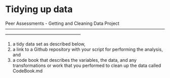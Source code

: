 Tidying up data
======================

Peer Assessments - Getting and Cleaning Data Project
—————————————————————————————————————————————————————

1. a tidy data set as described below, 
2. a link to a Github repository with your script for performing the analysis, and 
3. a code book that describes the variables, the data, and any transformations or work that you performed to clean up the data called CodeBook.md
